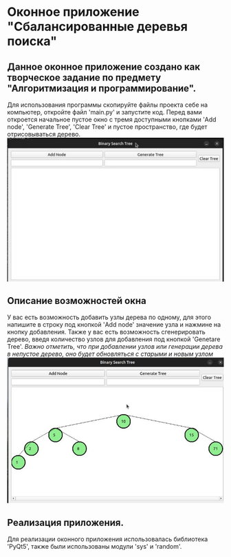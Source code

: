 # Оконное приложение "Сбалансированные деревья поиска"
## Данное оконное приложение создано как творческое задание по предмету "Алгоритмизация и программирование". 
Для использования программы скопируйте файлы проекта себе на компьютер, откройте файл 'main.py' и запустите код. Перед вами откроется начальное пустое окно с тремя доступными кнопками 'Add node', 'Generate Tree', 'Clear Tree' и пустое пространство, где будет отрисовываться дерево.
![start window](https://github.com/ivonki/binary_search_tree/blob/main/bst_start.jpg)
## Описание возможностей окна
У вас есть возможность добавить узлы дерева по одному, для этого напишите в строку под кнопкой 'Add node' значение узла и нажмине на кнопку добавления. 
Также у вас есть возможность сгенерировать дерево, введя количество узлов для добавления под кнопкой 'Genetare Tree'.
_Важно отметить, что при добавлении узлов или генерации дерева в непустое дерево, оно будет обновляться с старыми и новым узлом_
![tree rendering demonstration](https://github.com/ivonki/binary_search_tree/blob/main/bst_usual.jpg)
## Реализация приложения.
Для реализации оконного приложения использовалась библиотека 'PyQt5', также были использованы модули 'sys' и 'random'. 
